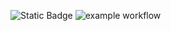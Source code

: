![Static Badge](https://img.shields.io/badge/Language-Python-yellow)
![example workflow](https://img.shields.io/badge/Linux-FCC624?style=for-the-badge&logo=linux&logoColor=black)
